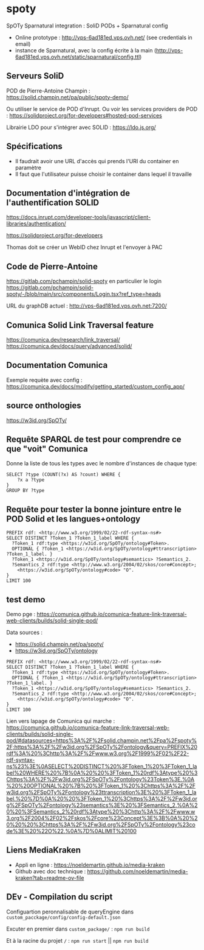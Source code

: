 # spoty
SpOTy Sparnatural integration : SoliD PODs + Sparnatural config


- Online prototype : http://vps-6ad181ed.vps.ovh.net/ (see credentials in email)
- instance de Sparnatural, avec la config écrite à la main (http://vps-6ad181ed.vps.ovh.net/static/sparnatural/config.ttl)



## Serveurs SoliD

POD de Pierre-Antoine Champin : https://solid.champin.net/pa/public/spoty-demo/

Ou utiliser le service de POD d'Inrupt. Ou voir les services providers de POD : https://solidproject.org/for-developers#hosted-pod-services

Librairie LDO pour s'intégrer avec SOLID : https://ldo.js.org/

## Spécifications

- Il faudrait avoir une URL d'accès qui prends l'URI du container en paramètre
- Il faut que l'utilisateur puisse choisir le container dans lequel il travaille

## Documentation d'intégration de l'authentification SOLID

https://docs.inrupt.com/developer-tools/javascript/client-libraries/authentication/

https://solidproject.org/for-developers

Thomas doit se créer un WebID chez Inrupt et l'envoyer à PAC

## Code de Pierre-Antoine

https://gitlab.com/pchampin/solid-spoty en particulier le login https://gitlab.com/pchampin/solid-spoty/-/blob/main/src/components/Login.tsx?ref_type=heads

URL du graphDB actuel : http://vps-6ad181ed.vps.ovh.net:7200/

## Comunica Solid Link Traversal feature

https://comunica.dev/research/link_traversal/
https://comunica.dev/docs/query/advanced/solid/

## Documentation Comunica

Exemple requète avec config : https://comunica.dev/docs/modify/getting_started/custom_config_app/

## source onthologies 

https://w3id.org/SpOTy/

## Requête SPARQL de test pour comprendre ce que "voit" Comunica

Donne la liste de tous les types avec le nombre d'instances de chaque type:

```sparql
SELECT ?type (COUNT(?x) AS ?count) WHERE {
    ?x a ?type 
}
GROUP BY ?type
```

## Requête pour tester la bonne jointure entre le POD Solid et les langues+ontology

```sparql
PREFIX rdf: <http://www.w3.org/1999/02/22-rdf-syntax-ns#>
SELECT DISTINCT ?Token_1 ?Token_1_label WHERE {
  ?Token_1 rdf:type <https://w3id.org/SpOTy/ontology#Token>.
  OPTIONAL { ?Token_1 <https://w3id.org/SpOTy/ontology#ttranscription> ?Token_1_label. }
  ?Token_1 <https://w3id.org/SpOTy/ontology#semantics> ?Semantics_2.
  ?Semantics_2 rdf:type <http://www.w3.org/2004/02/skos/core#Concept>;
    <https://w3id.org/SpOTy/ontology#code> "O".
}
LIMIT 100
```

## test demo
Demo pge : https://comunica.github.io/comunica-feature-link-traversal-web-clients/builds/solid-single-pod/

Data sources : 
- https://solid.champin.net/pa/spoty/
- https://w3id.org/SpOTy/ontology


```sparql
PREFIX rdf: <http://www.w3.org/1999/02/22-rdf-syntax-ns#>
SELECT DISTINCT ?Token_1 ?Token_1_label WHERE {
  ?Token_1 rdf:type <https://w3id.org/SpOTy/ontology#Token>.
  OPTIONAL { ?Token_1 <https://w3id.org/SpOTy/ontology#ttranscription> ?Token_1_label. }
  ?Token_1 <https://w3id.org/SpOTy/ontology#semantics> ?Semantics_2.
  ?Semantics_2 rdf:type <http://www.w3.org/2004/02/skos/core#Concept>;
    <https://w3id.org/SpOTy/ontology#code> "O".
}
LIMIT 100
```
Lien vers lapage de Comunica qui marche : https://comunica.github.io/comunica-feature-link-traversal-web-clients/builds/solid-single-pod/#datasources=https%3A%2F%2Fsolid.champin.net%2Fpa%2Fspoty%2F;https%3A%2F%2Fw3id.org%2FSpOTy%2Fontology&query=PREFIX%20rdf%3A%20%3Chttp%3A%2F%2Fwww.w3.org%2F1999%2F02%2F22-rdf-syntax-ns%23%3E%0ASELECT%20DISTINCT%20%3FToken_1%20%3FToken_1_label%20WHERE%20%7B%0A%20%20%3FToken_1%20rdf%3Atype%20%3Chttps%3A%2F%2Fw3id.org%2FSpOTy%2Fontology%23Token%3E.%0A%20%20OPTIONAL%20%7B%20%3FToken_1%20%3Chttps%3A%2F%2Fw3id.org%2FSpOTy%2Fontology%23ttranscription%3E%20%3FToken_1_label.%20%7D%0A%20%20%3FToken_1%20%3Chttps%3A%2F%2Fw3id.org%2FSpOTy%2Fontology%23semantics%3E%20%3FSemantics_2.%0A%20%20%3FSemantics_2%20rdf%3Atype%20%3Chttp%3A%2F%2Fwww.w3.org%2F2004%2F02%2Fskos%2Fcore%23Concept%3E%3B%0A%20%20%20%20%3Chttps%3A%2F%2Fw3id.org%2FSpOTy%2Fontology%23code%3E%20%22O%22.%0A%7D%0ALIMIT%20100

## Liens MediaKraken

- Appli en ligne : https://noeldemartin.github.io/media-kraken
- Github avec doc technique : https://github.com/noeldemartin/media-kraken?tab=readme-ov-file


## DEv - Compilation du script

Configuartion peronnalisable de queryEngine dans `custom_pacckage/config/config-default.json`

Excuter en premier dans `custom_package/` : `npm run build`

Et à la racine du projet `/` : `npm run start` || `npm run build`
